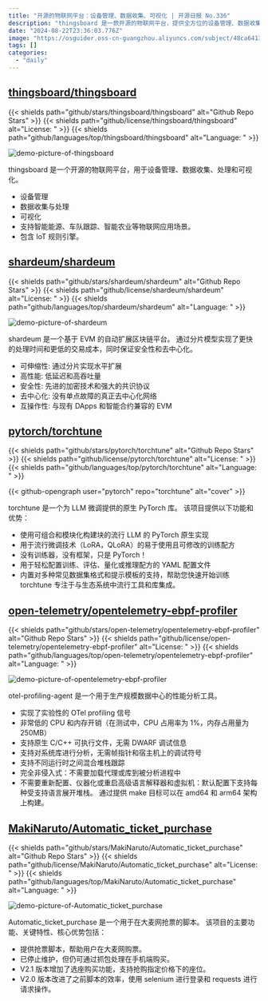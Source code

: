 ```yaml
---
title: "开源的物联网平台：设备管理、数据收集、可视化 | 开源日报 No.336"
description: "thingsboard 是一款开源的物联网平台，提供全方位的设备管理、数据收集、处理和可视化功能。无论是设备管理、数据收集与处理，还是可视化展示，thingsboard 都能胜任。它还支持智能能源、车队跟踪、智能农业等多种物联网应用场景，满足不同行业的需求。更重要的是，thingsboard 还集成了强大的物联网规则引擎，能够自动化处理设备数据，提供更智能的解决方案。"
date: "2024-08-22T23:36:03.776Z"
image: "https://osguider.oss-cn-guangzhou.aliyuncs.com/subject/48ca6413d2607d6a0d017cd3ad87b2b9.png"
tags: []
categories:
  - "daily"
---
```


## [thingsboard/thingsboard](https://github.com/thingsboard/thingsboard)

{{< shields path="github/stars/thingsboard/thingsboard" alt="Github Repo Stars" >}} {{< shields path="github/license/thingsboard/thingsboard" alt="License: " >}} {{< shields path="github/languages/top/thingsboard/thingsboard" alt="Language: " >}}

![demo-picture-of-thingsboard](https://static.osguider.com/subject/github/thingsboard/thingsboard/bda5b97bfcf968badf6b9ace05f51890.gif)

thingsboard 是一个开源的物联网平台，用于设备管理、数据收集、处理和可视化。

- 设备管理
- 数据收集与处理
- 可视化
- 支持智能能源、车队跟踪、智能农业等物联网应用场景。
- 包含 IoT 规则引擎。
  
## [shardeum/shardeum](https://github.com/shardeum/shardeum)

{{< shields path="github/stars/shardeum/shardeum" alt="Github Repo Stars" >}} {{< shields path="github/license/shardeum/shardeum" alt="License: " >}} {{< shields path="github/languages/top/shardeum/shardeum" alt="Language: " >}}

![demo-picture-of-shardeum](https://static.osguider.com/subject/github/shardeum/shardeum/ee1242e115023f9eed4b9909572cb0ea.png)

shardeum 是一个基于 EVM 的自动扩展区块链平台。
通过分片模型实现了更快的处理时间和更低的交易成本，同时保证安全性和去中心化。

- 可伸缩性: 通过分片实现水平扩展
- 高性能: 低延迟和高吞吐量
- 安全性: 先进的加密技术和强大的共识协议
- 去中心化: 没有单点故障的真正去中心化网络
- 互操作性: 与现有 DApps 和智能合约兼容的 EVM
  
## [pytorch/torchtune](https://github.com/pytorch/torchtune)

{{< shields path="github/stars/pytorch/torchtune" alt="Github Repo Stars" >}} {{< shields path="github/license/pytorch/torchtune" alt="License: " >}} {{< shields path="github/languages/top/pytorch/torchtune" alt="Language: " >}}

{{< github-opengraph user="pytorch" repo="torchtune" alt="cover" >}}

torchtune 是一个为 LLM 微调提供的原生 PyTorch 库。
该项目提供以下功能和优势：

- 使用可组合和模块化构建块的流行 LLM 的 PyTorch 原生实现
- 用于流行微调技术（LoRA，QLoRA）的易于使用且可修改的训练配方
- 没有训练器，没有框架，只是 PyTorch！
- 用于轻松配置训练、评估、量化或推理配方的 YAML 配置文件
- 内置对多种常见数据集格式和提示模板的支持，帮助您快速开始训练
torchtune 专注于与生态系统中流行工具和库集成。
  
## [open-telemetry/opentelemetry-ebpf-profiler](https://github.com/open-telemetry/opentelemetry-ebpf-profiler)

{{< shields path="github/stars/open-telemetry/opentelemetry-ebpf-profiler" alt="Github Repo Stars" >}} {{< shields path="github/license/open-telemetry/opentelemetry-ebpf-profiler" alt="License: " >}} {{< shields path="github/languages/top/open-telemetry/opentelemetry-ebpf-profiler" alt="Language: " >}}

![demo-picture-of-opentelemetry-ebpf-profiler](https://static.osguider.com/subject/github/elastic/otel-profiling-agent/e9512bd6111500739b9e78532c66e474.png)

otel-profiling-agent 是一个用于生产规模数据中心的性能分析工具。

- 实现了实验性的 OTel profiling 信号
- 非常低的 CPU 和内存开销（在测试中，CPU 占用率为 1%，内存占用量为 250MB）
- 支持原生 C/C++ 可执行文件，无需 DWARF 调试信息
- 支持对系统库进行分析，无需帧指针和宿主机上的调试符号
- 支持不同运行时之间混合堆栈跟踪
- 完全非侵入式：不需要加载代理或库到被分析进程中
- 不需要重新配置、仪器化或重启高级语言解释器和虚拟机：默认配置下支持每种受支持语言展开堆栈。
通过提供 make 目标可以在 amd64 和 arm64 架构上构建。
  
## [MakiNaruto/Automatic_ticket_purchase](https://github.com/MakiNaruto/Automatic_ticket_purchase)

{{< shields path="github/stars/MakiNaruto/Automatic_ticket_purchase" alt="Github Repo Stars" >}} {{< shields path="github/license/MakiNaruto/Automatic_ticket_purchase" alt="License: " >}} {{< shields path="github/languages/top/MakiNaruto/Automatic_ticket_purchase" alt="Language: " >}}

![demo-picture-of-Automatic_ticket_purchase](https://static.osguider.com/subject/github/MakiNaruto/Automatic_ticket_purchase/26411ac012ac42fa06524bc64151e40e.jpeg)

Automatic_ticket_purchase 是一个用于在大麦网抢票的脚本。
该项目的主要功能、关键特性、核心优势包括：

- 提供抢票脚本，帮助用户在大麦网购票。
- 已停止维护，但仍可通过抓包处理在手机端购买。
- V2.1 版本增加了选座购买功能，支持抢购指定价格下的座位。
- V2.0 版本改进了之前脚本的效率，使用 selenium 进行登录和 requests 进行请求操作。
  
